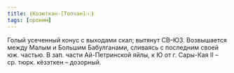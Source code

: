 ```yaml
---
title: ⦗Козюткан-[Топчан]⒯⦘
tags: [ороним]
---
```


Голый усеченный конус с выходами скал; вытянут СВ–ЮЗ. Возвышается между Малым и
Большим Бабулганами, сливаясь с последним своей юж. частью. В зап. части
Ай-Петринской яйлы, к Ю от г. Сары-Кая II – ср. тюрк. кёзэткен – дозорный.
